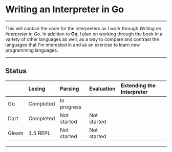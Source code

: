# Writing an Interpreter in Go 

--- 

This will contain the code for the interpreters as I work through *Writing an Interpreter in Go*. In addition to **Go**, I plan on working through the book in a variety of other languages as well, as a way to compare and contrast the languages that I'm interested in and as an exercise to learn new programming languages.  

--- 

## Status 

|           | Lexing    | Parsing     | Evaluation  | Extending the Interpreter | 
| :--       | :--       | :--         | :--         | :--                       | 
| Go        | Completed | In progress |             |                           |  
| Dart      | Completed | Not started | Not started |                           |  
| Gleam     | 1.5 REPL  | Not started | Not started |                           |  

--- 
